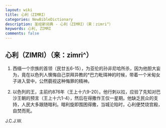 ```yaml
---
layout: wiki
title: 心利（ZIMRI）
categories: NewBibleDictionary
description: 圣经新词典 - 心利（ZIMRI）（来：zimri^）
keywords: 心利, ZIMRI
comments: false
---
```


## 心利（ZIMRI）（来：zimri^）

1. 西缅一个宗族的首领（民廿五6-15），为亚伦的孙非尼哈所杀，因为他胆大妄为，竟在以色列人懊悔自己崇拜异教的*巴力毗珥神的时候，带着一个米甸女子进入营中，公然藐视这种悔罪的精神。

2. 以色列的王，主前约876年（王上十六9-20）。他行刺以拉，应验了先知对巴沙王朝的预言（王上十六1-4），然后在得撒作王仅一星期。他缺乏民众的支持，人民大多跟随暗利。暗利旋即围困得撒，当城沦陷时，心利便焚烧宫殿，自焚而死。

J.C.J.W.









